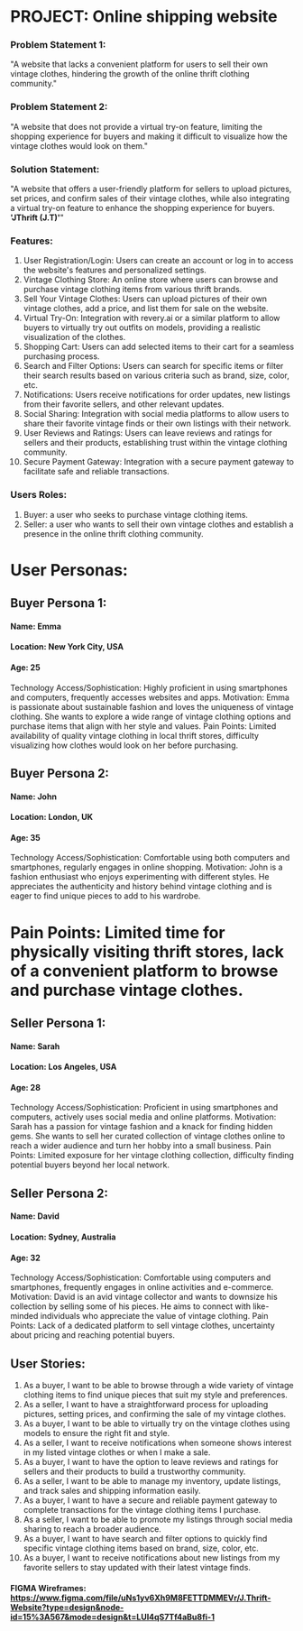 # PROJECT: Online shipping website
### Problem Statement 1:
"A website that lacks a convenient platform for users to sell their own vintage clothes, hindering the growth of the online thrift clothing community."

### Problem Statement 2:
"A website that does not provide a virtual try-on feature, limiting the shopping experience for buyers and making it difficult to visualize how the vintage clothes would look on them."

### Solution Statement:
 "A website that offers a user-friendly platform for sellers to upload pictures, set prices, and confirm sales of their vintage clothes, while also integrating a virtual try-on feature to enhance the shopping experience for buyers.  <b>'JThrift (J.T)'</b>"

### Features:
1. User Registration/Login: Users can create an account or log in to access the website's features and personalized settings.
2. Vintage Clothing Store: An online store where users can browse and purchase vintage clothing items from various thrift brands.
3. Sell Your Vintage Clothes: Users can upload pictures of their own vintage clothes, add a price, and list them for sale on the website.
4. Virtual Try-On: Integration with revery.ai or a similar platform to allow buyers to virtually try out outfits on models, providing a realistic visualization of the clothes.
5. Shopping Cart: Users can add selected items to their cart for a seamless purchasing process.
6. Search and Filter Options: Users can search for specific items or filter their search results based on various criteria such as brand, size, color, etc.
7. Notifications: Users receive notifications for order updates, new listings from their favorite sellers, and other relevant updates.
8. Social Sharing: Integration with social media platforms to allow users to share their favorite vintage finds or their own listings with their network.
9. User Reviews and Ratings: Users can leave reviews and ratings for sellers and their products, establishing trust within the vintage clothing community.
10. Secure Payment Gateway: Integration with a secure payment gateway to facilitate safe and reliable transactions.

### Users Roles:
1. Buyer: a user who seeks to purchase vintage clothing items.
2. Seller: a user who wants to sell their own vintage clothes and establish a presence in the online thrift clothing community.

# User Personas:

## Buyer Persona 1:
#### Name: Emma
#### Location: New York City, USA
#### Age: 25
Technology Access/Sophistication: Highly proficient in using smartphones and computers, frequently accesses websites and apps.
Motivation: Emma is passionate about sustainable fashion and loves the uniqueness of vintage clothing. She wants to explore a wide range of vintage clothing options and purchase items that align with her style and values.
Pain Points: Limited availability of quality vintage clothing in local thrift stores, difficulty visualizing how clothes would look on her before purchasing.

## Buyer Persona 2:
#### Name: John
#### Location: London, UK
#### Age: 35
Technology Access/Sophistication: Comfortable using both computers and smartphones, regularly engages in online shopping.
Motivation: John is a fashion enthusiast who enjoys experimenting with different styles. He appreciates the authenticity and history behind vintage clothing and is eager to find unique pieces to add to his wardrobe.
# Pain Points: Limited time for physically visiting thrift stores, lack of a convenient platform to browse and purchase vintage clothes.

## Seller Persona 1:
#### Name: Sarah
#### Location: Los Angeles, USA
#### Age: 28
Technology Access/Sophistication: Proficient in using smartphones and computers, actively uses social media and online platforms.
Motivation: Sarah has a passion for vintage fashion and a knack for finding hidden gems. She wants to sell her curated collection of vintage clothes online to reach a wider audience and turn her hobby into a small business.
Pain Points: Limited exposure for her vintage clothing collection, difficulty finding potential buyers beyond her local network.

## Seller Persona 2:
#### Name: David
#### Location: Sydney, Australia
#### Age: 32
Technology Access/Sophistication: Comfortable using computers and smartphones, frequently engages in online activities and e-commerce.
Motivation: David is an avid vintage collector and wants to downsize his collection by selling some of his pieces. He aims to connect with like-minded individuals who appreciate the value of vintage clothing.
Pain Points: Lack of a dedicated platform to sell vintage clothes, uncertainty about pricing and reaching potential buyers.

## User Stories:

1. As a buyer, I want to be able to browse through a wide variety of vintage clothing items to find unique pieces that suit my style and preferences.
2. As a seller, I want to have a straightforward process for uploading pictures, setting prices, and confirming the sale of my vintage clothes.
3. As a buyer, I want to be able to virtually try on the vintage clothes using models to ensure the right fit and style.
4. As a seller, I want to receive notifications when someone shows interest in my listed vintage clothes or when I make a sale.
5. As a buyer, I want to have the option to leave reviews and ratings for sellers and their products to build a trustworthy community.
6. As a seller, I want to be able to manage my inventory, update listings, and track sales and shipping information easily.
7. As a buyer, I want to have a secure and reliable payment gateway to complete transactions for the vintage clothing items I purchase.
8. As a seller, I want to be able to promote my listings through social media sharing to reach a broader audience.
9. As a buyer, I want to have search and filter options to quickly find specific vintage clothing items based on brand, size, color, etc.
10. As a buyer, I want to receive notifications about new listings from my favorite sellers to stay updated with their latest vintage finds.

#### FIGMA Wireframes: https://www.figma.com/file/uNs1yv6Xh9M8FETTDMMEVr/J.Thrift-Website?type=design&node-id=15%3A567&mode=design&t=LUI4qS7Tf4aBu8fi-1

